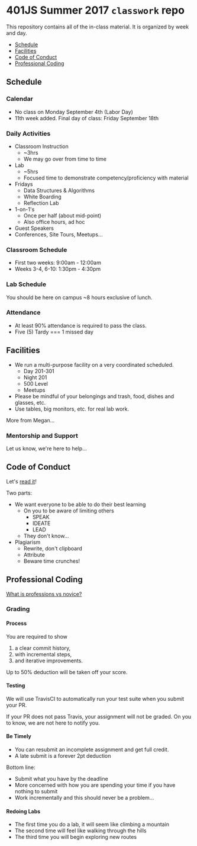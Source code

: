 # 401JS Summer 2017 `classwork` repo

This repository contains all of the in-class material. It is organized by week and day.

* [Schedule](#schedule)
* [Facilities](#facilities)
* [Code of Conduct](#code-of-conduct)
* [Professional Coding](#professional-coding)

## Schedule

### Calendar 

* No class on Monday September 4th (Labor Day)
* 11th week added. Final day of class: Friday September 18th

### Daily Activities

* Classroom Instruction
    * ~3hrs
    * We may go over from time to time
* Lab
    * ~5hrs
    * Focused time to demonstrate competency/proficiency with material
* Fridays
    * Data Structures & Algorithms
    * White Boarding
    * Reflection Lab
* 1-on-1's
    * Once per half (about mid-point)
    * Also office hours, ad hoc
* Guest Speakers
* Conferences, Site Tours, Meetups...

### Classroom Schedule

* First two weeks: 9:00am - 12:00am
* Weeks 3-4, 6-10: 1:30pm - 4:30pm

### Lab Schedule

You should be here on campus ~8 hours exclusive of lunch.

### Attendance

* At least 90% attendance is required to pass the class.
* Five (5) Tardy === 1 missed day

## Facilities

* We run a multi-purpose facility on a very coordinated scheduled.
    * Day 201-301
    * Night 201
    * 500 Level
    * Meetups
* Please be mindful of your belongings and trash, food, dishes and glasses, etc.
* Use tables, big monitors, etc. for real lab work.

More from Megan...

### Mentorship and Support

Let us know, we're here to help...

## Code of Conduct

Let's [read it](https://github.com/codefellowspdx/code-of-conduct)!

Two parts:
* We want everyone to be able to do their best learning
    * On you to be aware of limiting others
        * SPEAK
        * IDEATE
        * LEAD
    * They don't know...
* Plagiarism
    * Rewrite, don't clipboard
    * Attribute
    * Beware time crunches!

## Professional Coding

[What is professions vs novice?](https://speakerdeck.com/martypdx/professional-software-development)

### Grading

#### Process

You are required to show
1. a clear commit history,
2. with incremental steps,
3. and iterative improvements.

Up to 50% deduction will be taken off your score.

#### Testing

We will use TravisCI to automatically run your test suite when you submit your PR.

If your PR does not pass Travis, your assignment will not be graded. On you to know,
we are not here to notify you.

#### Be Timely

* You can resubmit an incomplete assignment and get full credit.
* A late submit is a forever 2pt deduction

Bottom line: 
* Submit what you have by the deadline
* More concerned with how you are spending 
your time if you have nothing to submit
* Work incrementally and this should never be a problem...

#### Redoing Labs

* The first time you do a lab, it will seem like climbing a mountain
* The second time will feel like walking through the hills
* The third time you will begin exploring new routes


